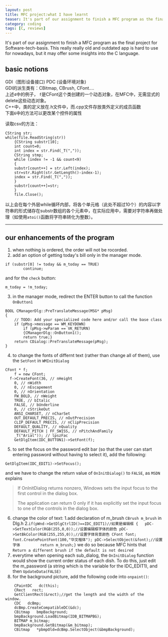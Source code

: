 ```yaml
---
layout: post
title: MFC project:what I have learnt
teaser: It's part of our assignment to finish a MFC program as the final project for Software-tech-basis. This really really old and outdated app is hard to use for nowadays, but it may offer some insights into the C language.
category: coding
tags: [C, reviews]
---
```

It's part of our assignment to finish a MFC program as the final project for Software-tech-basis. This really really old and outdated app is hard to use for nowadays, but it may offer some insights into the C language.
##  basic notions
GDI（图形设备接口)
PDC (设备环境对象)		
GDI的派生类有：CBitmap, CBrush, CFont....			
上述`4`中的例子， `f`是CFont这个类创建的一个动态对象，在MFC中，无需显式的delete这些动态对象。			
C++中，类的定义放在.h文件中，而.cpp文件存放类外定义的成员函数		
下面`6`中的方法可以更改某个控件的属性		

读取csv的方法：		

```file.Open(_T("../main./order.csv"),CFile::modeRead);
CString str;
while(file.ReadString(str))
	{CString substr[10];
	int count=0;
	int index = str.Find(_T(","));
	CString stmp;
	while (index != -1 && count<9)
	{
	substr[count++] = str.Left(index);
	str=str.Right(str.GetLength()-index-1);
	index = str.Find(_T(","));
	}
	substr[count++]=str;
	}
	file.Close();
```
以上会在每个外层while循环内部，将各个单元格（此处不超过10个）的内容以字符串的形式储存在substr数组的各个元素中，在实际应用中，需要对字符串再做处理（如使用`atoi()`函数将字符串转化为整数）。

* **
## our enhancements of the program
1. when nothing is ordered, the order will not be rocorded.
2. add an option of getting today's bill only in the manager mode.
```
if (substr[0] != today && m_today == TRUE)
		continue;
```
and for the `check` button:
```
m_today = !m_today;
```
3. in the manager mode, redirect the ENTER button to call the function `OnButton1`
```
BOOL CManagerDlg::PreTranslateMessage(MSG* pMsg)
{
	// TODO: Add your specialized code here and/or call the base class
	if (pMsg->message == WM_KEYDOWN)
		if (pMsg->wParam == VK_RETURN)
		{CManagerDlg::OnButton1();
		return true;}
	return CDialog::PreTranslateMessage(pMsg);
}
```
4. to change the fonts of differnt text (rather than change all of them), use the `SetFont` in `WMInitDialog`
```
CFont * f;
	f = new CFont;
  f->CreateFont(36, // nHeight   
    0, // nWidth   
    0, // nEscapement   
    0, // nOrientation   
    FW_BOLD, // nWeight   
    TRUE, // bItalic   
    FALSE, // bUnderline   
    0, // cStrikeOut   
    ANSI_CHARSET, // nCharSet   
    OUT_DEFAULT_PRECIS, // nOutPrecision   
    CLIP_DEFAULT_PRECIS, // nClipPrecision   
    DEFAULT_QUALITY, // nQuality   
    DEFAULT_PITCH | FF_SWISS, // nPitchAndFamily   
    _T("Arial")); // lpszFac   
	GetDlgItem(IDC_BUTTON1)->SetFont(f);
```
5. to set the focus on the password edit bar (so that the user can start entering password without having to select it), add the following:
```
GetDlgItem(IDC_EDIT1)->SetFocus();
```
and we have to change the return value of `OnInitDialog()` to `FALSE`, as `MSDN` explains
>If OnInitDialog returns nonzero, Windows sets the input focus to the first control in the dialog box.
>
>The application can return 0 only if it has explicitly set the input focus to one of the controls in the dialog box.

6. change the color of text:
1.add declaration of m_brush `CBrush m_brush` in Dlg.h
2.```if(pWnd->GetDlgCtrlID()==IDC_EDIT1)//如果是编辑框
    {   pDC->SetTextColor(RGB(255,0,0));//设置编辑框字体的颜色
        pDC->SetBkColor(RGB(255,255,0));//设置字体背景颜色
        CFont font;
        font.CreatePointFont(100,"华文楷体");
         pDC->SelectObject(&font);//设置字体        
        return m_brush;}```
we do so because MFC hints that  
`Return a different brush if the default is not desired`
7. everytime when opening each sub_dialog, the `OnInitDialog` function would show the current order status of each dish.
To do this, just edit the m_password (a string which is the variable for the IDC_EDIT1), and then `UpdateData(FALSE)`
8. for the background picture, add the following code into `onpaint()`:
```
    CPaintDC   dc(this);     
    CRect   rect;
    GetClientRect(&rect);//get the length and the width of the 	window.                                        
    CDC   dcBmp;                                           
    dcBmp.CreateCompatibleDC(&dc);                         
    CBitmap   bmpBackground;     
    bmpBackground.LoadBitmap(IDB_BITMAPBG);                 
    BITMAP m_bitmap;                                                     
    bmpBackground.GetBitmap(&m_bitmap);                    
    CBitmap   *pbmpOld=dcBmp.SelectObject(&bmpBackground);
```
